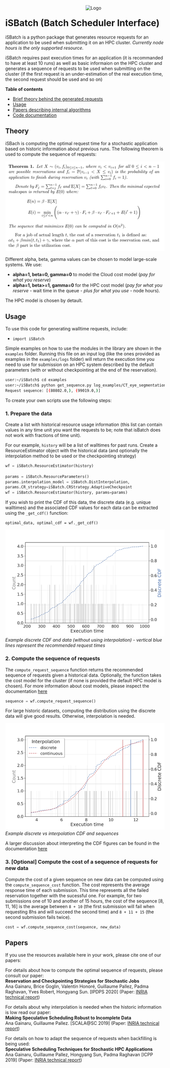 <img src="https://github.com/anagainaru/iSBatch/blob/master/docs/logo.png" align="right" alt="Logo" width="250"/>

# iSBatch (Batch Scheduler Interface)

iSBatch is a python package that generates resource requests for an application to be used when submitting it on an HPC cluster. *Currently node hours is the only supported resource.*

iSBatch requires past execution times for an application (it is recommanded to have at least 10 runs) as well as basic informaion on the HPC cluster and generates a sequence of requests to be used when submitting on the cluster (if the first request is an under-estimation of the real execution time, the second request should be used and so on)

**Table of contents**
- [Brief theory behind the generated requests](#theory)
- [Usage](#usage)
- [Papers describing internal algorithms](#papers)
- [Code documentation](./docs/README.md)

## Theory

iSBach is computing the optimal request time for a stochastic application based on historic information about previous runs. The following theorem is used to compute the sequence of requests: 

![Optimal sequence](https://github.com/anagainaru/HPCWalltime/blob/master/docs/progdyn.png)

Different alpha, beta, gamma values can be chosen to model large-scale systems. We use:
 - **alpha=1, beta=0, gamma=0** to model the Cloud cost model (*pay for what you reserve*)
 - **alpha=1, beta>=1, gamma=0** for the HPC cost model (*pay for what you reserve* - wait time in the queue - *plus for what you use* - node hours).

The HPC model is chosen by detault.

## Usage

To use this code for generating walltime requests, include:
- `import iSBatch`

Simple examples on how to use the modules in the library are shown in the `examples` folder. Running this file on an input log (like the ones provided as examples in the `examples/logs` folder) will return the execution time you need to use for submission on an HPC system described by the default parameters (with or without checkpointing at the end of the reservation).

```bash
user:~/iSBatch$ cd examples
user:~/iSBatch$ python get_sequence.py log_examples/CT_eye_segmentation.log
Request sequence: [(80802.0,), (99019.0,)]
```

To create your own scripts use the following steps:

### 1. Prepare the data

Create a list with historical resource usage information (this list can contain values in any time unit you want the requests to be; note that isBatch does not work with fractions of time unit). 

For our example, `history` will be a list of walltimes for past runs. Create a ResourceEstimator object with the historical data (and optionally the interpolation method to be used or the checkpointing strategy)

```python
wf = iSBatch.ResourceEstimator(history)

params = iSBatch.ResourceParameters()
params.interpolation_model = iSBatch.DistInterpolation,
params.CR_strategy=iSBatch.CRStrategy.AdaptiveCheckpoint
wf = iSBatch.ResourceEstimator(history, params=params)
```

If you wish to print the CDF of this data, the discrete data (e.g. unique walltimes) and the associated CDF values for each data can be extracted using the `_get_cdf()` function:

```python3
optimal_data, optimal_cdf = wf._get_cdf()
```

![Example CDF](./docs/discrete_cdf.png)
*Example discrete CDF and data (without using interpolation) - vertical blue lines represent the recommended request times*

### 2. Compute the sequence of requests

The `compute_request_sequence` function returns the recommended sequence of requests given a historical data. Optionally, the function takes the cost model for the cluster (if none is provided the default HPC model is chosen). For more information about cost models, please inspect the documentation [here](./docs/README.md)

```python
sequence = wf.compute_request_sequence()
```
For large historic datasets, computing the distribution using the discrete data will give good results. Otherwise, interpolation is needed. 

![Example sequence](./docs/sequence.png)
*Example discrete vs interpolation CDF and sequences*

A larger discussion about interpreting the CDF figures can be found in the documentation [here](./docs/README.md)

### 3. [Optional] Compute the cost of a sequence of requests for new data

Compute the cost of a given sequence on new data can be computed using the `compute_sequence_cost` function. The cost represents the average response time of each submission. This time represents all the failed reservation together with the sucessful one. For example, for two submissions one of 10 and another of 15 hours, the cost of the sequence [8, 11, 16] is the average between `8 + 10` (the first submission will fail when requesting 8hs and will succeed the second time) and `8 + 11 + 15` (the second submission fails twice).

```python
cost = wf.compute_sequence_cost(sequence, new_data)
```

## Papers


If you use the resources available here in your work, please cite one of our papers:

For details about how to compute the optimal sequence of requests, please consult our paper: <br/>
**Reservation and Checkpointing Strategies for Stochastic Jobs** <br/>
Ana Gainaru, Brice Goglin, Valentin Honoré, Guillaume Pallez, Padma
Raghavan, Yves Robert, Hongyang Sun.
[IPDPS 2020] (Paper: [INRIA technical report](https://hal.inria.fr/hal-02328013/document))

For details about why interpolation is needed when the historic information is low read our paper: <br/>
**Making Speculative Scheduling Robust to Incomplete Data**<br/>
Ana Gainaru, Guillaume Pallez. 
[SCALA@SC 2019] (Paper: [INRIA technical report](https://hal.inria.fr/hal-02158598/document))<br/>


For details on how to adapt the sequence of requests when backfilling is being used: <br/>
**Speculative Scheduling Techniques for Stochastic HPC Applications**<br/>
Ana Gainaru, Guillaume Pallez, Hongyang Sun, Padma Raghavan [ICPP 2019] (Paper: [INRIA technical report](https://hal.inria.fr/hal-02158598/document))


